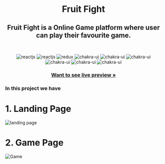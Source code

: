 <h1 align="center">Fruit Fight</h1> 

<h2 align="center">Fruit Fight is a Online Game platform where user can play their favourite game. </h2>

<br />
<p align="center">
    <img src="https://img.shields.io/badge/TypeScript-007ACC?style=for-the-badge&logo=typescript&logoColor=white" alt="reactjs" />
    <img src="https://img.shields.io/badge/React-20232A?style=for-the-badge&logo=react&logoColor=61DAFB" alt="reactjs" />
    <img src="https://img.shields.io/badge/React_Router-CA4245?style=for-the-badge&logo=react-router&logoColor=white" alt="redux" />
     <img src="https://img.shields.io/badge/Express-000?logo=express&logoColor=fff&style=for-the-badge" alt="chakra-ui"/>
  <img src="https://img.shields.io/badge/MongoDB-4EA94B?style=for-the-badge&logo=mongodb&logoColor=white" alt="chakra-ui"/>
    <img src="https://img.shields.io/badge/Chakra%20UI-3bc7bd?style=for-the-badge&logo=chakraui&logoColor=white" alt="chakra-ui"/>
  <img src="https://img.shields.io/badge/JavaScript-F7DF1E?style=for-the-badge&logo=javascript&logoColor=black" alt="chakra-ui"/>
  <img src="https://img.shields.io/badge/HTML5-E34F26?style=for-the-badge&logo=html5&logoColor=white" alt="chakra-ui"/>
  <img src="https://img.shields.io/badge/CSS3-1572B6?style=for-the-badge&logo=css3&logoColor=white" alt="chakra-ui"/>
</p>
<h3 align="center"><a href=""><strong>Want to see live preview »</strong></a></h3>


### In this project we have

# 1. Landing Page

![landing page](https://user-images.githubusercontent.com/112627297/222917152-9bc2f7e5-3643-4b38-ba17-effdbced6f98.png)

# 2. Game Page

![Game](https://user-images.githubusercontent.com/112627297/222917188-e7033398-22b3-42ef-a8ef-16e01ce50565.png)
